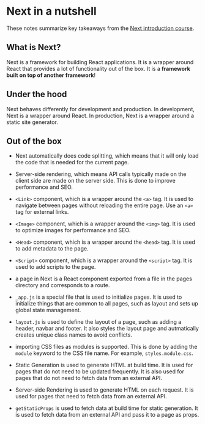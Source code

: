 # Next in a nutshell
These notes summarize key takeaways from the [Next introduction course](https://nextjs.org/learn/foundations/about-nextjs).

## What is Next?
Next is a framework for building React applications. It is a wrapper around React that provides a lot of functionality out of the box. It is a **framework built on top of another framework**!

## Under the hood
Next behaves differently for development and production. In development, Next is a wrapper around React. In production, Next is a wrapper around a static site generator.

## Out of the box
- Next automatically does code splitting, which means that it will only load the code that is needed for the current page.

- Server-side rendering, which means API calls typically made on the client side are made on the server side. This is done to improve performance and SEO.

- `<Link>` component, which is a wrapper around the `<a>` tag. It is used to navigate between pages without reloading the entire page. Use an `<a>` tag for external links.

- `<Image>` component, which is a wrapper around the `<img>` tag. It is used to optimize images for performance and SEO.

- `<Head>` component, which is a wrapper around the `<head>` tag. It is used to add metadata to the page.

- `<Script>` component, which is a wrapper around the `<script>` tag. It is used to add scripts to the page.

- a page in Next is a React component exported from a file in the pages directory and corresponds to a route.

- `_app.js` is a special file that is used to initialize pages. It is used to initialize things that are common to all pages, such as layout and sets up global state management.

- `layout.js` is used to define the layout of a page, such as adding a header, navbar and footer. It also styles the layout page and autmatically creates unique class names to avoid conflicts.

- importing CSS files as modules is supported. This is done by adding the `module` keyword to the CSS file name. For example, `styles.module.css`.

- Static Generation is used to generate HTML at build time. It is used for pages that do not need to be updated frequently. It is also used for pages that do not need to fetch data from an external API.

- Server-side Rendering is used to generate HTML on each request. It is used for pages that need to fetch data from an external API.

- `getStaticProps` is used to fetch data at build time for static generation. It is used to fetch data from an external API and pass it to a page as props.